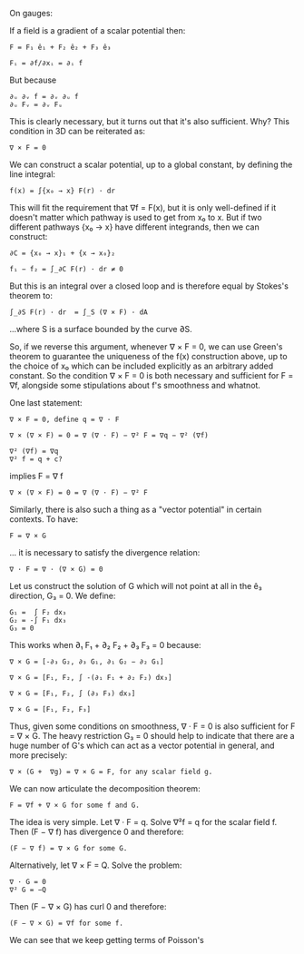 On gauges:

If a field is a gradient of a scalar potential then:

    F = F₁ ê₁ + F₂ ê₂ + F₃ ê₃

    Fᵢ = ∂f/∂xᵢ = ∂ᵢ f 

But because 

    ∂ᵤ ∂ᵥ f = ∂ᵥ ∂ᵤ f
    ∂ᵤ Fᵥ = ∂ᵥ Fᵤ

This is clearly necessary, but it turns out that it's also sufficient. Why? This condition in 3D can be reiterated as:

    ∇ × F = 0

We can construct a scalar potential, up to a global constant, by defining the line integral:

    f(x) = ∫{x₀ → x} F(r) · dr

This will fit the requirement that ∇f = F(x), but it is only well-defined if it
 doesn't matter which pathway is used to get from x₀ to x. But if two different
 pathways {x₀ → x} have different integrands, then we can construct:

    ∂C = {x₀ → x}₁ + {x → x₀}₂
    
    f₁ − f₂ = ∫_∂C F(r) · dr ≠ 0

But this is an integral over a closed loop and is therefore equal by Stokes's 
theorem to:

    ∫_∂S F(r) · dr  = ∫_S (∇ × F) · dA

...where S is a surface bounded by the curve ∂S.

So, if we reverse this argument, whenever ∇ × F = 0, we can use Green's theorem
to guarantee the uniqueness of the f(x) construction above, up to the choice of
x₀ which can be included explicitly as an arbitrary added constant. So the 
condition ∇ × F = 0 is both necessary and sufficient for F = ∇f, alongside some 
stipulations about f's smoothness and whatnot.

One last statement:

    ∇ × F = 0, define q = ∇ · F

    ∇ × (∇ × F) = 0 = ∇ (∇ · F) − ∇² F = ∇q − ∇² (∇f)

    ∇² (∇f) = ∇q
    ∇² f = q + c?
 


 implies  F =  ∇ f

    ∇ × (∇ × F) = 0 = ∇ (∇ · F) − ∇² F
    



Similarly, there is also such a thing as a "vector potential" in certain
contexts. To have:

    F = ∇ × G

... it is necessary to satisfy the divergence relation:

    ∇ · F = ∇ · (∇ × G) = 0

Let us construct the solution of G which will not point at all in the ê₃ 
direction, G₃ = 0. We define:
    
    G₁ =  ∫ F₂ dx₃
    G₂ = -∫ F₁ dx₃
    G₃ = 0

This works when ∂₁ F₁ + ∂₂ F₂ + ∂₃ F₃ = 0 because: 

    ∇ × G = [-∂₃ G₂, ∂₃ G₁, ∂₁ G₂ − ∂₂ G₁]

    ∇ × G = [F₁, F₂, ∫ -(∂₁ F₁ + ∂₂ F₂) dx₃]

    ∇ × G = [F₁, F₂, ∫ (∂₃ F₃) dx₃]

    ∇ × G = [F₁, F₂, F₃]

Thus, given some conditions on smoothness, ∇ · F = 0 is also sufficient for
F = ∇ × G. The heavy restriction G₃ = 0 should help to indicate that there are
a huge number of G's which can act as a vector potential in general, and more
precisely:

    ∇ × (G +  ∇g) = ∇ × G = F, for any scalar field g.

We can now articulate the decomposition theorem:

    F = ∇f + ∇ × G for some f and G.

The idea is very simple. Let ∇ · F = q. Solve  ∇²f = q for the scalar field
f. Then (F − ∇ f) has divergence 0 and therefore:

    (F − ∇ f) = ∇ × G for some G.

Alternatively, let ∇ × F = Q. Solve the problem:

    ∇ · G = 0
    ∇² G = −Q

Then (F − ∇ × G) has curl 0 and therefore:

    (F − ∇ × G) = ∇f for some f.

We can see that we keep getting terms of Poisson's 